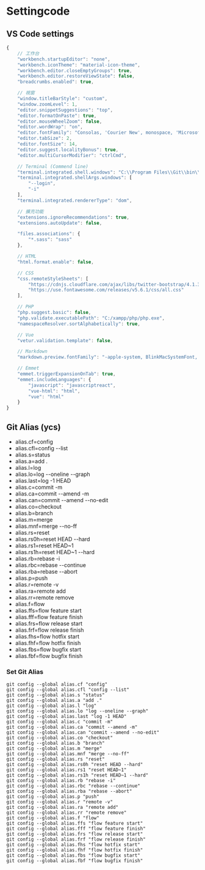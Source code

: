 # Settingcode

## VS Code settings
```js
{
    // 工作台
    "workbench.startupEditor": "none",
    "workbench.iconTheme": "material-icon-theme",
    "workbench.editor.closeEmptyGroups": true,
    "workbench.editor.restoreViewState": false,
    "breadcrumbs.enabled": true,

    // 視窗
    "window.titleBarStyle": "custom",
    "window.zoomLevel": 1,
    "editor.snippetSuggestions": "top",
    "editor.formatOnPaste": true,
    "editor.mouseWheelZoom": false,
    "editor.wordWrap": "on",
    "editor.fontFamily": "Consolas, 'Courier New', monospace, 'Microsoft JhengHei'",
    "editor.tabSize": 2,
    "editor.fontSize": 14,
    "editor.suggest.localityBonus": true,
    "editor.multiCursorModifier": "ctrlCmd",

    // Terminal (Commend line)
    "terminal.integrated.shell.windows": "C:\\Program Files\\Git\\bin\\bash.exe",
    "terminal.integrated.shellArgs.windows": [
        "--login",
        "-i"
    ],
    "terminal.integrated.rendererType": "dom",

    // 擴充功能
    "extensions.ignoreRecommendations": true,
    "extensions.autoUpdate": false,

    "files.associations": {
        "*.sass": "sass"
    },

    // HTML
    "html.format.enable": false,

    // CSS
    "css.remoteStyleSheets": [
        "https://cdnjs.cloudflare.com/ajax/libs/twitter-bootstrap/4.1.3/css/bootstrap.min.css",
        "https://use.fontawesome.com/releases/v5.6.1/css/all.css"
    ],

    // PHP
    "php.suggest.basic": false,
    "php.validate.executablePath": "C:/xampp/php/php.exe",
    "namespaceResolver.sortAlphabetically": true,

    // Vue
    "vetur.validation.template": false,

    // Markdown
    "markdown.preview.fontFamily": "-apple-system, BlinkMacSystemFont, 'Segoe WPC', 'Segoe UI', 'HelveticaNeue-Light', 'Ubuntu', 'Droid Sans', sans-serif, 'Microsoft JhengHei'",

    // Emmet
    "emmet.triggerExpansionOnTab": true,
    "emmet.includeLanguages": {
        "javascript": "javascriptreact",
        "vue-html": "html",
        "vue": "html"
    }
}
```

## Git Alias (ycs)

* alias.cf=config
* alias.cfl=config --list
* alias.s=status
* alias.a=add .
* alias.l=log
* alias.lo=log --oneline --graph
* alias.last=log -1 HEAD
* alias.c=commit -m
* alias.ca=commit --amend -m
* alias.can=commit --amend --no-edit
* alias.co=checkout
* alias.b=branch
* alias.m=merge
* alias.mnf=merge --no-ff
* alias.rs=reset
* alias.rs0h=reset HEAD --hard
* alias.rs1=reset HEAD~1
* alias.rs1h=reset HEAD~1 --hard
* alias.rb=rebase -i
* alias.rbc=rebase --continue
* alias.rba=rebase --abort
* alias.p=push
* alias.r=remote -v
* alias.ra=remote add
* alias.rr=remote remove
* alias.f=flow
* alias.ffs=flow feature start
* alias.fff=flow feature finish
* alias.frs=flow release start
* alias.frf=flow release finish
* alias.fhs=flow hotfix start
* alias.fhf=flow hotfix finish
* alias.fbs=flow bugfix start
* alias.fbf=flow bugfix finish

### Set Git Alias
    git config --global alias.cf "config"
    git config --global alias.cfl "config --list"
    git config --global alias.s "status"
    git config --global alias.a "add ."
    git config --global alias.l "log"
    git config --global alias.lo "log --oneline --graph"
    git config --global alias.last "log -1 HEAD"
    git config --global alias.c "commit -m"
    git config --global alias.ca "commit --amend -m"
    git config --global alias.can "commit --amend --no-edit"
    git config --global alias.co "checkout"
    git config --global alias.b "branch"
    git config --global alias.m "merge"
    git config --global alias.mnf "merge --no-ff"
    git config --global alias.rs "reset"
    git config --global alias.rs0h "reset HEAD --hard"
    git config --global alias.rs1 "reset HEAD~1"
    git config --global alias.rs1h "reset HEAD~1 --hard"
    git config --global alias.rb "rebase -i"
    git config --global alias.rbc "rebase --continue"
    git config --global alias.rba "rebase --abort"
    git config --global alias.p "push"
    git config --global alias.r "remote -v"
    git config --global alias.ra "remote add"
    git config --global alias.rr "remote remove"
    git config --global alias.f "flow"
    git config --global alias.ffs "flow feature start"
    git config --global alias.fff "flow feature finish"
    git config --global alias.frs "flow release start"
    git config --global alias.frf "flow release finish"
    git config --global alias.fhs "flow hotfix start"
    git config --global alias.fhf "flow hotfix finish"
    git config --global alias.fbs "flow bugfix start"
    git config --global alias.fbf "flow bugfix finish"
